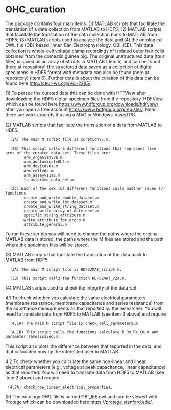 # OHC_curation
The package contains four main items: (1) MATLAB scripts that facilitate the translation of a data collection from MATLAB to HDF5; (2) MATLAB scripts that facilitate the translation of the data collection back to MATLAB from HDF5; (3) MATLAB scripts used to analyze the data and (4) the ontological OWL file (OBI_based_Inner_Ear_Electrophysiology, OBI_IEE). This data collection is whole-cell voltage clamp recordings of isolated outer hair cells obtained from the domestic guinea pig.  The original unstructured data (four files) is saved as an array of structs in MATLAB (item 5) and can be found (here at repository) the structured data saved as a collection of digital specimens in HDF5 format with metadata can also be found (here at repository) (item 6). Further details about the curation of this data can be found here http://ceur-ws.org/Vol-2285/.   

(1) To persue the curated data this can be done with HFFView after downloading the HDF5 digital specimen files from the repository.  HDFView which can be found here https://www.hdfgroup.org/downloads/hdfview/ after you open a free account https://www.hdfgroup.org/register/.  Note there are work arounds if using a MAC or Windows-based PC. 

(2) MATLAB scripts that facilitate the translation of a data from MATLAB to HDF5. 

      (2A) The main M script file is curationv7.m.  
      
      (2B) This script calls 6 different functions that represent five arms of the curated data-set. These files are:
            arm_organismv8a.m
            arm_anatomicalv6b2.m
            arm_devicev6a.m
            arm_cellv6a.m
            arm_assayv11a2.m
            transformed_data_set.m
            
      (2C) Each of the six (6) different functions calls another seven (7) functions
            create_and_write_double_dataset.m
            create_and_write_int_dataset.m
            create_and_write_string_dataset.m
            create_write_array_of_dble_dset.m
            specific_string_attribute.m
            write_attribute_for_group.m
            attribute_general.m
To run these scripts you will need to change the paths where the original MATLAB data is stored, the paths where the M files are stored and the path where the specimen files will be stored. 

(3)  MATLAB scripts that facilitate the translation of the data back to MATLAB from HDF5

      (3A) The main M script file is HDF52MAT_script.m.  
      
      (3B) This script calls the function HDF52MAT_v2a.m.
      
(4) MATLAB scripts used to check the integrity of the data-set

4.1 To check whether you calculate the same electrical parameters (membrane resistance, membrane capacitance and series resistance) from the admittance measurements as that reported by the researcher. You will need to translate data from HDF5 to MATLAB (see item 3 above) and require

      (4.1A) The main M script file is check_cell_parameters.m 

      (4.1B) This script calls the functions calculate_b_Rm_Rs_Cm.m and parameter_sameassaved.m.

This script also plots the difference between that reported in the data, and that calculated now by the interested user in MATLAB. 

4.2 To check whether you calculate the same non-linear and linear electrical parameters (e.g., voltage at peak capacitance, linear capacitance) as that reported. You will need to translate data from HDF5 to MATLAB (see item 2 above) and require.

     (4.2A) check_non_linear_electrical_properties.
     
(5)  The ontology OWL file is named OBI_IEE.owl and can be viewed with Protege which can be downloaded here https://protege.stanford.edu/.  




